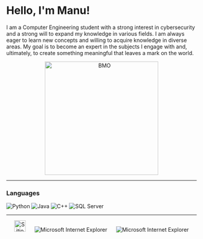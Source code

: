 # Hello, I'm Manu!

I am a Computer Engineering student with a strong interest in cybersecurity and a strong will to expand my knowledge in various fields. I am always eager to learn new concepts and willing to acquire knowledge in diverse areas. My goal is to become an expert in the subjects I engage with and, ultimately, to create something meaningful that leaves a mark on the world.

<div align="center">
  <img src="https://i.redd.it/xs74tbvu4dk51.gif" alt="BMO" width="300" />
</div>

---

### Languages

![Python](https://img.shields.io/badge/-Python-3776AB?style=for-the-badge&logo=python&logoColor=white)
![Java](https://img.shields.io/badge/-Java-007396?style=for-the-badge&logo=java&logoColor=white)
![C++](https://img.shields.io/badge/-C%2B%2B-00599C?style=for-the-badge&logo=c%2B%2B&logoColor=white)
![SQL Server](https://img.shields.io/badge/-SQL%20Server-CC2927?style=for-the-badge&logo=microsoft-sql-server&logoColor=white)

---

<div align="center">
  <img src="https://raw.githubusercontent.com/BrunnerLivio/brunnerlivio/master/images/notepad.gif" alt="Sitio creado con Notepad" height="30" />
  <!-- "margin-right: whatever;" -->
  <span>&nbsp;&nbsp;&nbsp;&nbsp;</span>  
  <img src="https://raw.githubusercontent.com/BrunnerLivio/brunnerlivio/master/images/ie_logo.gif" alt="Microsoft Internet Explorer" />
  <span>&nbsp;&nbsp;&nbsp;&nbsp;</span>  
  <img src="https://raw.githubusercontent.com/BrunnerLivio/brunnerlivio/master/images/noframes.gif" alt="Microsoft Internet Explorer" />
</div>
